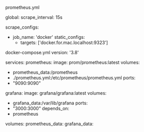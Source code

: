 prometheus.yml

global:
scrape_interval: 15s

scrape_configs:
- job_name: 'docker'
  static_configs:
    - targets: ['docker.for.mac.localhost:9323']

docker-compose.yml
version: '3.8'

services:
prometheus:
image: prom/prometheus:latest
volumes:
- prometheus_data:/prometheus
- ./prometheus.yml:/etc/prometheus/prometheus.yml
ports:
- "9090:9090"

grafana:
image: grafana/grafana:latest
volumes:
- grafana_data:/var/lib/grafana
ports:
- "3000:3000"
depends_on:
- prometheus

volumes:
prometheus_data:
grafana_data: